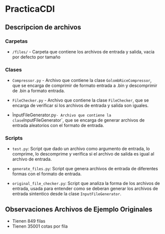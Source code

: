 # PracticaCDI

## Descripcion de archivos

### Carpetas

- `/files/` - Carpeta que contiene los archivos de entrada y salida, vacia por defecto por tamaño

### Clases
- `Compressor.py` - Archivo que contiene la clase `GolombRiceCompressor`, que se encarga de comprimir de formato entrada a .bin y descomprimir de .bin a formato entrada.

- `FileChecker.py` - Archivo que contiene la clase `FileChecker`, que se encarga de verificar si los archivos de entrada y salida son iguales.

- ÌnputFileGenerator.py` - Archivo que contiene la clase `InputFileGenerator`, que se encarga de generar archivos de entrada aleatorios con el formato de entrada.

### Scripts

- `test.py`: Script que dado un archivo como argumento de entrada, lo comprime, lo descomprime y verifica si el archivo de salida es igual al archivo de entrada. 

- `generate_files.py`: Script que genera archivos de entrada de diferentes formas con el formato de entrada. 

- `original_file_checker.py`: Script que analiza la forma de los archivos de entrada, usada para entender como se deberan generar los archivos de entrada sintentico desde la clase `InputFileGenerator`.


## Observaciones Archivos de Ejemplo Originales

- Tienen 849 filas
- Tienen 35001 cotas por fila